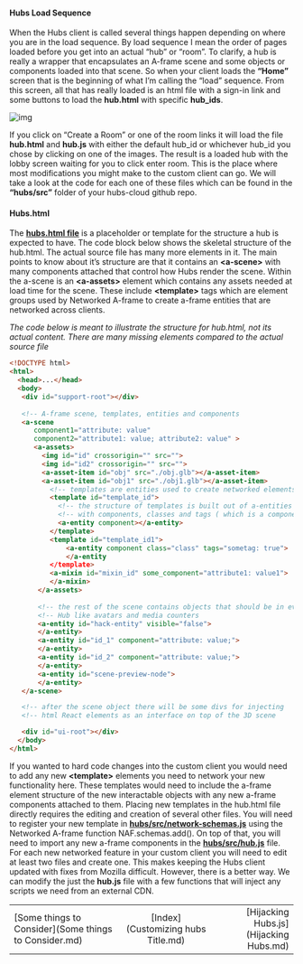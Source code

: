 #### **Hubs Load Sequence**

When the Hubs client is called several things happen depending on where you are in the load sequence. By load sequence I mean the order of pages loaded before you get into an actual “hub” or “room”. To clarify, a hub is really a wrapper that encapsulates an A-frame scene and some objects or components loaded into that scene. So when your client loads the **“Home”** screen that is the beginning of what I’m calling the “load” sequence. From this screen, all that has really loaded is an html file with a sign-in link and some buttons to load the **hub.html** with specific **hub_ids**.



![img](https://lh4.googleusercontent.com/YE8cHBRETzOd8qDXl-G8UM2wUbI0nhxuYb5lk-iTUlJsnBN6P2CdPTwEPMutwiPy3nIEWYLr4RGesALSypDaNmtqfexS5agn-jZNKthOJtbehhoP8DHDTCOXsjqt838BcC8FP0Pq)



If you click on “Create a Room” or one of the room links it will load the file **hub.html** and **hub.js** with either the default hub_id or whichever hub_id you chose by clicking on one of the images. The result is a loaded hub with the lobby screen waiting for you to click enter room. This is the place where most modifications you might make to the custom client can go. We will take a look at the code for each one of these files which can be found in the **“hubs/src”** folder of your hubs-cloud github repo.

#### **Hubs.html**

The [**hubs.html file**](https://github.com/mozilla/hubs/blob/hubs-cloud/src/hub.html) is a placeholder or template for the structure a hub is expected to have.
The code block below shows the skeletal structure of the hub.html. The actual source file has many more elements in it. The main points to know about it’s structure are that it contains an **\<a-scene>** with many components attached that control how Hubs render the scene. Within the a-scene is an **\<a-assets>** element which contains any assets needed at load time for the scene. These include **\<template>** tags which are element groups used by Networked A-frame to create a-frame entities that are networked across clients.

*The code below is meant to illustrate the structure for hub.html, not its actual content. There are many missing elements compared to the actual source file*

```html
<!DOCTYPE html>
<html>
  <head>...</head>
  <body>
   <div id="support-root"></div>
      
   <!-- A-frame scene, templates, entities and components                     -->
   <a-scene
      component1="attribute: value"
      component2="attribute1: value; attribute2: value" >
      <a-assets>
        <img id="id" crossorigin="" src="">
        <img id="id2" crossorigin="" src="">
        <a-asset-item id="obj" src="./obj.glb"></a-asset-item>
        <a-asset-item id="obj1" src="./obj1.glb"></a-asset-item>
          <!-- templates are entities used to create networked elements      -->
          <template id="template_id">
          	<!-- the structure of templates is built out of a-entities       -->
            <!-- with components, classes and tags ( which is a component )  -->
            <a-entity component></a-entity>
          </template>
          <template id="template_id1">
              <a-entity component class="class" tags="sometag: true">
              </a-entity
          </template>
          <a-mixin id="mixin_id" some_component="attribute1: value1">
          </a-mixin>
       </a-assets>
              
       <!-- the rest of the scene contains objects that should be in every  -->
       <!-- Hub like avatars and media counters                             -->
       <a-entity id="hack-entity" visible="false">
       </a-entity>
       <a-entity id="id_1" component="attribute: value;">
       </a-entity>
       <a-entity id="id_2" component="attribute: value;">
       </a-entity>
       <a-entity id="scene-preview-node">
       </a-entity>
   </a-scene>

   <!-- after the scene object there will be some divs for injecting       -->
   <!-- html React elements as an interface on top of the 3D scene         -->

   <div id="ui-root"></div>
  </body>
</html>
```



If you wanted to hard code changes into the custom client you would need to add any new **\<template>** elements you need to network your new functionality here.  These templates would need to include the a-frame element structure of the new interactable objects with any new a-frame components attached to them.  Placing new templates in the hub.html file directly requires the editing and creation of several other files.  You will need to register your new template in [**hubs/src/network-schemas.js**](https://github.com/mozilla/hubs/blob/hubs-cloud/src/network-schemas.js) using the Networked A-frame function NAF.schemas.add().  On top of that, you will need to import any new a-frame components in the [**hubs/src/hub.js**](https://github.com/mozilla/hubs/blob/hubs-cloud/src/hub.js) file.  For each new networked feature in your custom client you will need to edit at least two files and create one.  This makes keeping the Hubs client updated with fixes from Mozilla difficult.  However, there is a better way.  We can modify the just the **hub.js** file with a few functions that will inject any scripts we need from an external CDN.

|                                                       |                                    |                                        |
| :---------------------------------------------------- | :--------------------------------: | -------------------------------------: |
| [Some things to Consider](Some things to Consider.md) | [Index](Customizing hubs Title.md) | [Hijacking Hubs.js](Hijacking Hubs.md) |